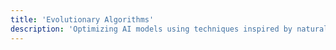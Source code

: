 ```yaml
---
title: 'Evolutionary Algorithms'
description: 'Optimizing AI models using techniques inspired by natural selection.'
---
```

